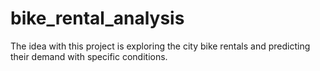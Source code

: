 # bike_rental_analysis
The idea with this project is exploring the city bike rentals and predicting their demand with specific conditions.
